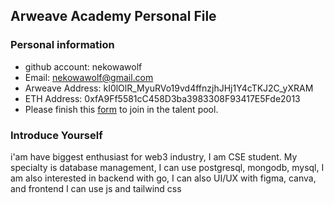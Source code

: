 ## Arweave Academy Personal File

### Personal information

- github account: nekowawolf
- Email: nekowawolf@gmail.com
- Arweave Address: kI0lOlR_MyuRVo19vd4ffnzjhJHj1Y4cTKJ2C_yXRAM
- ETH Address: 0xfA9Ff5581cC458D3ba3983308F93417E5Fde2013
- Please finish this [form](https://docs.google.com/forms/d/e/1FAIpQLSfWA5fIIcBgmRppm3jNz5vmf9Mai_QMVil-2pO4r7YKn_Zhtw/viewform?usp=sf_link) to join in the talent pool.

### Introduce Yourself
  i'am have biggest enthusiast for web3 industry, I am CSE student. My specialty is database management, I can use postgresql, mongodb, mysql, I am also interested in backend with go, I can also UI/UX with figma, canva, and frontend I can use js and tailwind css
